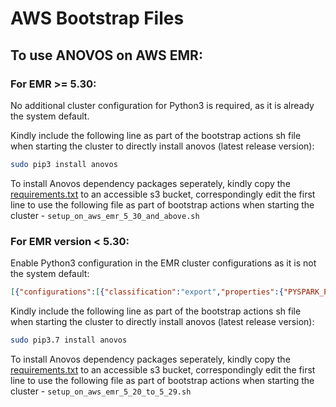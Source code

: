 # AWS Bootstrap Files

## To use ANOVOS on AWS EMR:

### For EMR >= 5.30:
No additional cluster configuration for Python3 is required, as it is already the system default.

Kindly include the following line as part of the bootstrap actions sh file when starting the cluster to directly install anovos (latest release version):

```bash
sudo pip3 install anovos
```

To install Anovos dependency packages seperately, kindly copy the [requirements.txt](https://github.com/anovos/anovos/blob/main/requirements.txt) to an accessible s3 bucket, correspondingly edit the first line to use the following file as part of bootstrap actions when starting the cluster - `setup_on_aws_emr_5_30_and_above.sh`

### For EMR version < 5.30:
Enable Python3 configuration in the EMR cluster configurations as it is not the system default:
```json
[{"configurations":[{"classification":"export","properties":{"PYSPARK_PYTHON":"/usr/bin/python3"}}],"classification":"spark-env","properties":{}}]
```

Kindly include the following line as part of the bootstrap actions sh file when starting the cluster to directly install anovos (latest release version):
```bash
sudo pip3.7 install anovos
```

To install Anovos dependency packages seperately, kindly copy the [requirements.txt](https://github.com/anovos/anovos/blob/main/requirements.txt) to an accessible s3 bucket, correspondingly edit the first line to use the following file as part of bootstrap actions when starting the cluster - `setup_on_aws_emr_5_20_to_5_29.sh`
